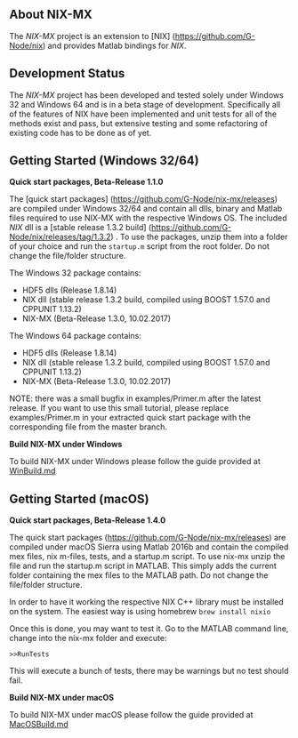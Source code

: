 About NIX-MX
-------------

The *NIX-MX* project is an extension to [NIX] (https://github.com/G-Node/nix) and provides Matlab bindings for *NIX*.


Development Status
------------------

The *NIX-MX* project has been developed and tested solely under Windows 32 and Windows 64 and is in a beta stage of development. Specifically all of the features of NIX have been implemented and unit tests for all of the methods exist and pass, but extensive testing and some refactoring of existing code has to be done as of yet.


Getting Started (Windows 32/64)
-------------------------------

**Quick start packages, Beta-Release 1.1.0**

The [quick start packages] (https://github.com/G-Node/nix-mx/releases) are compiled under Windows 32/64 and contain all dlls, binary and Matlab files required to use NIX-MX with the respective Windows OS.
The included *NIX* dll is a [stable release 1.3.2 build] (https://github.com/G-Node/nix/releases/tag/1.3.2) . To use the packages, unzip them into a folder of your choice and run the `startup.m` script from the root folder. Do not change the file/folder structure.

The Windows 32 package contains:
- HDF5 dlls (Release 1.8.14)
- NIX dll (stable release 1.3.2 build, compiled using BOOST 1.57.0 and CPPUNIT 1.13.2)
- NIX-MX (Beta-Release 1.3.0, 10.02.2017)

The Windows 64 package contains:
- HDF5 dlls (Release 1.8.14)
- NIX dll (stable release 1.3.2 build, compiled using BOOST 1.57.0 and CPPUNIT 1.13.2)
- NIX-MX (Beta-Release 1.3.0, 10.02.2017)

NOTE: there was a small bugfix in examples/Primer.m after the latest release. If you want to use this small tutorial, please replace examples/Primer.m in your extracted quick start package with the corresponding file from the master branch.

**Build NIX-MX under Windows**

To build NIX-MX under Windows please follow the guide provided at [WinBuild.md](https://github.com/G-Node/nix-mx/blob/master/WinBuild.md)


Getting Started (macOS)
-------------------------------

**Quick start packages, Beta-Release 1.4.0**

The quick start packages (https://github.com/G-Node/nix-mx/releases)
are compiled under macOS Sierra using Matlab 2016b and contain the compiled mex files, nix m-files, tests, and a startup.m script. To use nix-mx unzip the file and run the startup.m script in MATLAB. This simply adds the current folder containing the mex files to the MATLAB path. Do not change the file/folder structure.


In order to have it working the respective NIX C++ library must be installed on the system. The easiest way is using homebrew `brew install nixio`

Once this is done, you may want to test it. Go to the MATLAB command line, change into the nix-mx folder and execute:

`>>RunTests`

This will execute a bunch of tests, there may be warnings but no test should fail.

**Build NIX-MX under macOS**

To build NIX-MX under macOS please follow the guide provided at [MacOSBuild.md](https://github.com/G-Node/nix-mx/blob/master/MacOSBuild.md)
